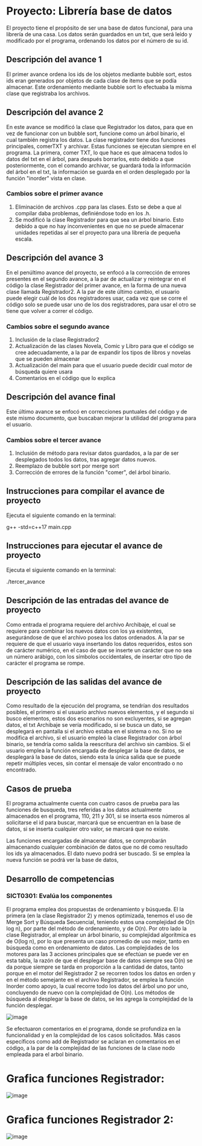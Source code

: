 # Proyecto: Librería base de datos



El proyecto tiene el propósito de ser una base de datos funcional, para una librería de una casa. Los datos serán guardados en un txt, que será leído y modificado por el programa, ordenando los datos por el número de su id.

## Descripción del avance 1
El primer avance ordena los ids de los objetos mediante bubble sort, estos ids eran generados por objetos de cada clase de items que se podía almacenar. Este ordenamiento mediante bubble sort lo efectuaba la misma clase que registraba los archivos.

## Descripción del avance 2
En este avance se modificó la clase que Registrador los datos, para que en vez de funcionar con un bubble sort, funcione como un árbol binario, el cual también registra los datos.
La clase registrador tiene dos funciones principales, comerTXT y archivar.
Estas funciones se ejecutan siempre en el programa.
La primera, comer TXT, lo que hace es que almacena todos lo datos del txt en el árbol, para después borrarlos, esto debido a que posteriormente, con el comando archivar, se guardará toda la información del árbol en el txt, la información se guarda en el orden desplegado por la función "inorder" vista en clase.

### Cambios sobre el primer avance
1. Eliminación de archivos .cpp para las clases. Esto se debe a que al compilar daba problemas, definiéndose todo en los .h.
2. Se modificó la clase Registrador para que sea un árbol binario. Esto debido a que no hay inconvenientes en que no se puede almacenar unidades repetidas al ser el proyecto para una librería de pequeña escala.

## Descripción del avance 3
En el penúltimo avance del proyecto, se enfocó a la corrección de errores presentes en el segundo avance, a la par de actualizar y reintegrar en el código la clase Registrador del primer avance, en la forma de una nueva clase llamada Registrador2. A la par de este último cambio, el usuario puede elegir cuál de los dos registradores usar, cada vez que se corre el código solo se puede usar uno de los dos registradores, para usar el otro se tiene que volver a correr el código.

### Cambios sobre el segundo avance
1. Inclusión de la clase Registrador2
2. Actualización de las clases Novela, Comic y Libro para que el código se cree adecuadamente, a la par de expandir los tipos de libros y novelas que se pueden almacenar
3. Actualización del main para que el usuario puede decidir cual motor de búsqueda quiere usara
4. Comentarios en el código que lo explica

## Descripción del avance final
Este último avance se enfocó en correcciones puntuales del código y de este mismo documento, que buscaban mejorar la utilidad del programa para el usuario.

### Cambios sobre el tercer avance
1. Inclusión de método para revisar datos guardados, a la par de ser desplegados todos los datos, tras agregar datos nuevos.
2. Reemplazo de bubble sort por merge sort
3. Corrección de errores de la función "comer", del árbol binario.

   
## Instrucciones para compilar el avance de proyecto
Ejecuta el siguiente comando en la terminal:

g++ -std=c++17 main.cpp 

## Instrucciones para ejecutar el avance de proyecto
Ejecuta el siguiente comando en la terminal:

./tercer_avance 

## Descripción de las entradas del avance de proyecto
Como entrada el programa requiere del archivo Archibaje, el cual se requiere para combinar los nuevos datos con los ya existentes, asegurándose de que el archivo posea los datos ordenados. A la par se requiere de que el usuario vaya insertando los datos requeridos, estos son de carácter numérico, en el caso de que se inserte un carácter que no sea un número arábigo, con los símbolos occidentales, de insertar otro tipo de carácter el programa se rompe.

## Descripción de las salidas del avance de proyecto
Como resultado de la ejecución del programa, se tendrían dos resultados posibles, el primero si el usuario archivo nuevos elementos, y el segundo si busco elementos, estos dos escenarios no son excluyentes, si se agregan datos, el txt Archibaje se vería modificado, si se busca un dato, se desplegará en pantalla si el archivo estaba en el sistema o no. Si no se modifica el archivo, si el usuario empleó la clase Registrador con árbol binario, se tendría como salida la reescritura del archivo sin cambios.
Si el usuario emplea la función encargada de desplegar la base de datos, se desplegará la base de datos, siendo esta la única salida que se puede repetir múltiples veces, sin contar el mensaje de valor encontrado o no encontrado.

## Casos de prueba
El programa actualmente cuenta con cuatro casos de prueba para las funciones de busqueda, tres referidas a los datos actualmente almacenados en el programa, 110, 211 y 301, si se inserta esos números al solicitarse el id para buscar, marcará que se encuentran en la base de datos, si se inserta cualquier otro valor, se marcará que no existe.

Las funciones encargadas de almacenar datos, se comprobarán almacenando cualquier combinación de datos que no dé como resultado los ids ya almacenados.
El dato nuevo podrá ser buscado. Si se emplea la nueva función se podrá ver la base de datos,

## Desarrollo de competencias

### SICT0301: Evalúa los componentes

El programa emplea dos propuestas de ordenamiento y búsqueda. El la primera (en la clase Registrador 2) y menos optimizada, tenemos el uso de Merge Sort y Búsqueda Secuencial, teniendo estos una complejidad de O(n log n), por parte del método de ordenamiento, y de O(n). Por otro lado la clase Registrador, al emplear un árbol binario, su complejidad algorítmica es de O(log n), por lo que presenta un caso promedio de uso mejor, tanto en búsqueda como en ordenamiento de datos. 
Las complejidades de los motores para las 3 acciones principales que se efectúan se puede ver en esta tabla, la razón de que el desplegar base de datos siempre sea O(n) se da porque siempre se tarda en proporción a la cantidad de datos, tanto porque en el motor del Registrador 2 se recorren todos los datos en orden y en el método semejante en el archivo Registrador, se emplea la función Inorder como apoyo, la cual recorre todo los datos del árbol uno por uno, concluyendo de nuevo con la complejidad de O(n). Los métodos de búsqueda al desplegar la base de datos, se les agrega la complejidad de la función desplegar.

![image](https://github.com/user-attachments/assets/28cdb14a-ebf1-43c6-a03e-f6f06e657ac5)

Se efectuaron comentarios en el programa, donde se profundiza en la funcionalidad y en la complejidad de los casos solicitados. Más casos específicos como add de Registrador se aclaran en comentarios en el código, a la par de la complejidad de las funciones de la clase nodo empleada para el arbol binario.

# Grafica funciones Registrador:
![image](https://github.com/user-attachments/assets/f60e1c63-79ad-48e9-9060-7f0e0d52f4da)

# Grafica funciones Registrador 2:
![image](https://github.com/user-attachments/assets/57947239-5642-4a97-9d52-42857fc363f8)



